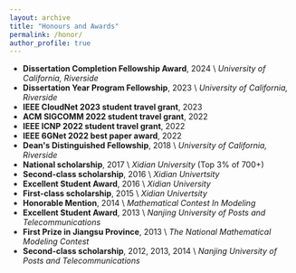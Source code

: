 ```yaml
---
layout: archive
title: "Honours and Awards"
permalink: /honor/
author_profile: true
---
```


* **Dissertation Completion Fellowship Award**, 2024 \\
    *University of California, Riverside*
* **Dissertation Year Program Fellowship**, 2023 \\
    *University of California, Riverside*
* **IEEE CloudNet 2023 student travel grant**, 2023
* **ACM SIGCOMM 2022 student travel grant**, 2022
* **IEEE ICNP 2022 student travel grant**, 2022
* **IEEE 6GNet 2022 best paper award**, 2022
* **Dean's Distinguished Fellowship**, 2018 \\
    *University of California, Riverside*
* **National scholarship**, 2017 \\
    *Xidian University* (Top 3\% of 700+)
* **Second-class scholarship**, 2016 \\
    *Xidian Univertsity*
* **Excellent Student Award**, 2016 \\
    *Xidian University*
* **First-class scholarship**, 2015 \\
    *Xidian Univertsity*
* **Honorable Mention**, 2014 \\
    *Mathematical Contest In Modeling*
* **Excellent Student Award**, 2013 \\
    *Nanjing University of Posts and Telecommunications*
* **First Prize in Jiangsu Province**, 2013 \\
    *The National Mathematical Modeling Contest*
* **Second-class scholarship**, 2012, 2013, 2014 \\
    *Nanjing University of Posts and Telecommunications*